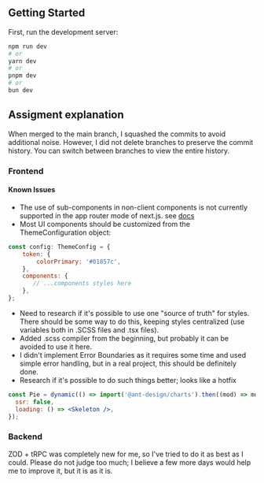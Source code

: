 ## Getting Started

First, run the development server:

```bash
npm run dev
# or
yarn dev
# or
pnpm dev
# or
bun dev
```

## Assigment explanation

When merged to the main branch, I squashed the commits to avoid additional noise. However, I did not delete branches to preserve the commit history. You can switch between branches to view the entire history.

### Frontend

#### Known Issues

- The use of sub-components in non-client components is not currently supported in the app router mode of next.js. see [docs](https://github.com/ant-design/ant-design-examples/blob/main/examples/with-nextjs-app-router-inline-style/src/app/with-sub-components/page.tsx)
- Most UI components should be customized from the ThemeConfiguration object:

```jsx
const config: ThemeConfig = {
    token: {
        colorPrimary: '#01857c',
    },
    components: {
       // ...components styles here
    },
};
```

- Need to research if it's possible to use one "source of truth" for styles. There should be some way to do this, keeping styles centralized (use variables both in .SCSS files and .tsx files).
- Added .scss compiler from the beginning, but probably it can be avoided to use it here.
- I didn't implement Error Boundaries as it requires some time and used simple error handling, but in a real project, this should be definitely done.
- Research if it's possible to do such things better; looks like a hotfix

```jsx
const Pie = dynamic(() => import('@ant-design/charts').then((mod) => mod.Pie), {
  ssr: false,
  loading: () => <Skeleton />,
});
```

### Backend

ZOD + tRPC was completely new for me, so I've tried to do it as best as I could. Please do not judge too much; I believe a few more days would help me to improve it, but it is as it is.
